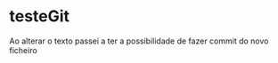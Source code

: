 testeGit
========

Ao alterar o texto passei a ter a possibilidade de fazer commit do novo ficheiro

